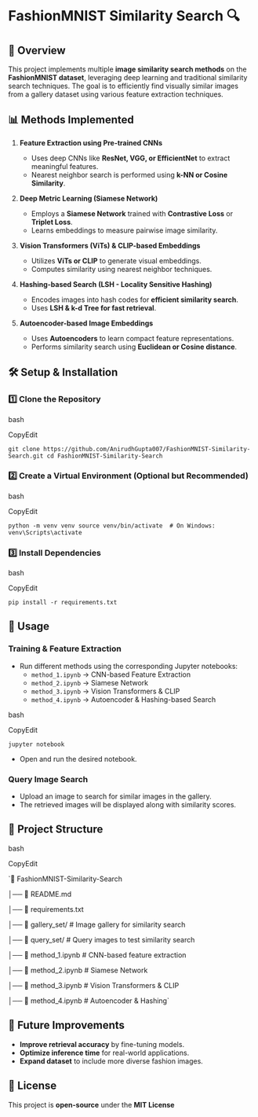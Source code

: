 **FashionMNIST Similarity Search 🔍**
=====================================

**📌 Overview**
---------------

This project implements multiple **image similarity search methods** on the **FashionMNIST dataset**, leveraging deep learning and traditional similarity search techniques. The goal is to efficiently find visually similar images from a gallery dataset using various feature extraction techniques.

**📊 Methods Implemented**
--------------------------

1.  **Feature Extraction using Pre-trained CNNs**

    -   Uses deep CNNs like **ResNet, VGG, or EfficientNet** to extract meaningful features.
    -   Nearest neighbor search is performed using **k-NN or Cosine Similarity**.
2.  **Deep Metric Learning (Siamese Network)**

    -   Employs a **Siamese Network** trained with **Contrastive Loss** or **Triplet Loss**.
    -   Learns embeddings to measure pairwise image similarity.
3.  **Vision Transformers (ViTs) & CLIP-based Embeddings**

    -   Utilizes **ViTs or CLIP** to generate visual embeddings.
    -   Computes similarity using nearest neighbor techniques.
4.  **Hashing-based Search (LSH - Locality Sensitive Hashing)**

    -   Encodes images into hash codes for **efficient similarity search**.
    -   Uses **LSH & k-d Tree for fast retrieval**.
5.  **Autoencoder-based Image Embeddings**

    -   Uses **Autoencoders** to learn compact feature representations.
    -   Performs similarity search using **Euclidean or Cosine distance**.

**🛠️ Setup & Installation**
----------------------------

### **1️⃣ Clone the Repository**

bash

CopyEdit

`git clone https://github.com/AnirudhGupta007/FashionMNIST-Similarity-Search.git
cd FashionMNIST-Similarity-Search`

### **2️⃣ Create a Virtual Environment (Optional but Recommended)**

bash

CopyEdit

`python -m venv venv
source venv/bin/activate  # On Windows: venv\Scripts\activate`

### **3️⃣ Install Dependencies**

bash

CopyEdit

`pip install -r requirements.txt`

**🚀 Usage**
------------

### **Training & Feature Extraction**

-   Run different methods using the corresponding Jupyter notebooks:
    -   `method_1.ipynb` → CNN-based Feature Extraction
    -   `method_2.ipynb` → Siamese Network
    -   `method_3.ipynb` → Vision Transformers & CLIP
    -   `method_4.ipynb` → Autoencoder & Hashing-based Search

bash

CopyEdit

`jupyter notebook`

-   Open and run the desired notebook.

### **Query Image Search**

-   Upload an image to search for similar images in the gallery.
-   The retrieved images will be displayed along with similarity scores.

**📂 Project Structure**
------------------------

bash

CopyEdit

`📁 FashionMNIST-Similarity-Search

│── 📄 README.md

│── 📄 requirements.txt

│── 📁 gallery_set/      # Image gallery for similarity search

│── 📁 query_set/        # Query images to test similarity search

│── 📝 method_1.ipynb    # CNN-based feature extraction

│── 📝 method_2.ipynb    # Siamese Network

│── 📝 method_3.ipynb    # Vision Transformers & CLIP

│── 📝 method_4.ipynb    # Autoencoder & Hashing`

**📌 Future Improvements**
--------------------------

-   **Improve retrieval accuracy** by fine-tuning models.
-   **Optimize inference time** for real-world applications.
-   **Expand dataset** to include more diverse fashion images.

**📜 License**
--------------

This project is **open-source** under the **MIT License**
